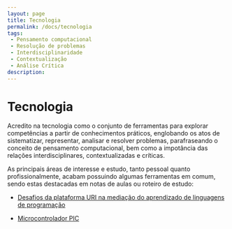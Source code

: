```yaml
---
layout: page
title: Tecnologia
permalink: /docs/tecnologia
tags:
 - Pensamento computacional
 - Resolução de problemas
 - Interdisciplinaridade
 - Contextualização
 - Análise Crítica
description: 
---
```


# Tecnologia


Acredito na tecnologia como o conjunto de ferramentas para explorar competências a partir de conhecimentos práticos, englobando os atos de sistematizar, representar, analisar e resolver problemas, parafraseando o conceito de pensamento computacional, bem como a impotância das relações interdisciplinares, contextualizadas e críticas.

As principais áreas de interesse e estudo, tanto pessoal quanto profissionalmente, acabam possuindo algumas ferramentas em comum, sendo estas destacadas em notas de aulas ou roteiro de estudo: 

* [Desafios da plataforma URI na mediação do aprendizado de linguagens de programação]({{site.baseurl}}/docs/tecnology/progURI)

* [Microcontrolador PIC]({{site.baseurl}}/docs/tecnology/ucPIC)